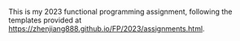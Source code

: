 This is my 2023 functional programming assignment, following the templates provided at <https://zhenjiang888.github.io/FP/2023/assignments.html>.

